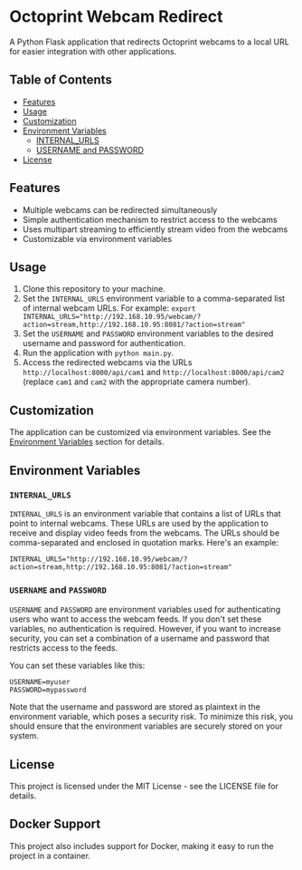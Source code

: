 # Octoprint Webcam Redirect

A Python Flask application that redirects Octoprint webcams to a local URL for easier integration with other applications.

## Table of Contents

- [Features](#features)
- [Usage](#usage)
- [Customization](#customization)
- [Environment Variables](#environment-variables)
  - [INTERNAL_URLS](#internal_urls)
  - [USERNAME and PASSWORD](#username-and-password)
- [License](#license)

## Features

- Multiple webcams can be redirected simultaneously
- Simple authentication mechanism to restrict access to the webcams
- Uses multipart streaming to efficiently stream video from the webcams
- Customizable via environment variables

## Usage

1. Clone this repository to your machine.
2. Set the `INTERNAL_URLS` environment variable to a comma-separated list of internal webcam URLs. For example: `export INTERNAL_URLS="http://192.168.10.95/webcam/?action=stream,http://192.168.10.95:8081/?action=stream"`
3. Set the `USERNAME` and `PASSWORD` environment variables to the desired username and password for authentication.
4. Run the application with `python main.py`.
5. Access the redirected webcams via the URLs `http://localhost:8000/api/cam1` and `http://localhost:8000/api/cam2` (replace `cam1` and `cam2` with the appropriate camera number).

## Customization

The application can be customized via environment variables. See the [Environment Variables](#environment-variables) section for details.

## Environment Variables

### `INTERNAL_URLS`

`INTERNAL_URLS` is an environment variable that contains a list of URLs that point to internal webcams. These URLs are used by the application to receive and display video feeds from the webcams. The URLs should be comma-separated and enclosed in quotation marks. Here's an example:

```
INTERNAL_URLS="http://192.168.10.95/webcam/?action=stream,http://192.168.10.95:8081/?action=stream"
```


### `USERNAME` and `PASSWORD`

`USERNAME` and `PASSWORD` are environment variables used for authenticating users who want to access the webcam feeds. If you don't set these variables, no authentication is required. However, if you want to increase security, you can set a combination of a username and password that restricts access to the feeds.

You can set these variables like this:

```
USERNAME=myuser
PASSWORD=mypassword
```


Note that the username and password are stored as plaintext in the environment variable, which poses a security risk. To minimize this risk, you should ensure that the environment variables are securely stored on your system.

## License

This project is licensed under the MIT License - see the LICENSE file for details.

## Docker Support

This project also includes support for Docker, making it easy to run the project in a container.

